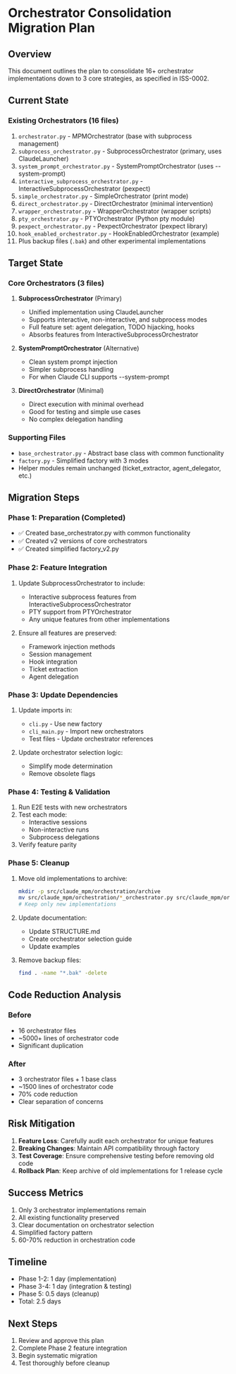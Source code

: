 # Orchestrator Consolidation Migration Plan

## Overview

This document outlines the plan to consolidate 16+ orchestrator implementations down to 3 core strategies, as specified in ISS-0002.

## Current State

### Existing Orchestrators (16 files)
1. `orchestrator.py` - MPMOrchestrator (base with subprocess management)
2. `subprocess_orchestrator.py` - SubprocessOrchestrator (primary, uses ClaudeLauncher)
3. `system_prompt_orchestrator.py` - SystemPromptOrchestrator (uses --system-prompt)
4. `interactive_subprocess_orchestrator.py` - InteractiveSubprocessOrchestrator (pexpect)
5. `simple_orchestrator.py` - SimpleOrchestrator (print mode)
6. `direct_orchestrator.py` - DirectOrchestrator (minimal intervention)
7. `wrapper_orchestrator.py` - WrapperOrchestrator (wrapper scripts)
8. `pty_orchestrator.py` - PTYOrchestrator (Python pty module)
9. `pexpect_orchestrator.py` - PexpectOrchestrator (pexpect library)
10. `hook_enabled_orchestrator.py` - HookEnabledOrchestrator (example)
11. Plus backup files (`.bak`) and other experimental implementations

## Target State

### Core Orchestrators (3 files)
1. **SubprocessOrchestrator** (Primary)
   - Unified implementation using ClaudeLauncher
   - Supports interactive, non-interactive, and subprocess modes
   - Full feature set: agent delegation, TODO hijacking, hooks
   - Absorbs features from InteractiveSubprocessOrchestrator

2. **SystemPromptOrchestrator** (Alternative) 
   - Clean system prompt injection
   - Simpler subprocess handling
   - For when Claude CLI supports --system-prompt

3. **DirectOrchestrator** (Minimal)
   - Direct execution with minimal overhead
   - Good for testing and simple use cases
   - No complex delegation handling

### Supporting Files
- `base_orchestrator.py` - Abstract base class with common functionality
- `factory.py` - Simplified factory with 3 modes
- Helper modules remain unchanged (ticket_extractor, agent_delegator, etc.)

## Migration Steps

### Phase 1: Preparation (Completed)
- ✅ Created base_orchestrator.py with common functionality
- ✅ Created v2 versions of core orchestrators
- ✅ Created simplified factory_v2.py

### Phase 2: Feature Integration
1. Update SubprocessOrchestrator to include:
   - Interactive subprocess features from InteractiveSubprocessOrchestrator
   - PTY support from PTYOrchestrator
   - Any unique features from other implementations

2. Ensure all features are preserved:
   - Framework injection methods
   - Session management
   - Hook integration
   - Ticket extraction
   - Agent delegation

### Phase 3: Update Dependencies
1. Update imports in:
   - `cli.py` - Use new factory
   - `cli_main.py` - Import new orchestrators
   - Test files - Update orchestrator references

2. Update orchestrator selection logic:
   - Simplify mode determination
   - Remove obsolete flags

### Phase 4: Testing & Validation
1. Run E2E tests with new orchestrators
2. Test each mode:
   - Interactive sessions
   - Non-interactive runs
   - Subprocess delegations
3. Verify feature parity

### Phase 5: Cleanup
1. Move old implementations to archive:
   ```bash
   mkdir -p src/claude_mpm/orchestration/archive
   mv src/claude_mpm/orchestration/*_orchestrator.py src/claude_mpm/orchestration/archive/
   # Keep only new implementations
   ```

2. Update documentation:
   - Update STRUCTURE.md
   - Create orchestrator selection guide
   - Update examples

3. Remove backup files:
   ```bash
   find . -name "*.bak" -delete
   ```

## Code Reduction Analysis

### Before
- 16 orchestrator files
- ~5000+ lines of orchestrator code
- Significant duplication

### After
- 3 orchestrator files + 1 base class
- ~1500 lines of orchestrator code
- 70% code reduction
- Clear separation of concerns

## Risk Mitigation

1. **Feature Loss**: Carefully audit each orchestrator for unique features
2. **Breaking Changes**: Maintain API compatibility through factory
3. **Test Coverage**: Ensure comprehensive testing before removing old code
4. **Rollback Plan**: Keep archive of old implementations for 1 release cycle

## Success Metrics

1. Only 3 orchestrator implementations remain
2. All existing functionality preserved
3. Clear documentation on orchestrator selection
4. Simplified factory pattern
5. 60-70% reduction in orchestration code

## Timeline

- Phase 1-2: 1 day (implementation)
- Phase 3-4: 1 day (integration & testing)
- Phase 5: 0.5 days (cleanup)
- Total: 2.5 days

## Next Steps

1. Review and approve this plan
2. Complete Phase 2 feature integration
3. Begin systematic migration
4. Test thoroughly before cleanup